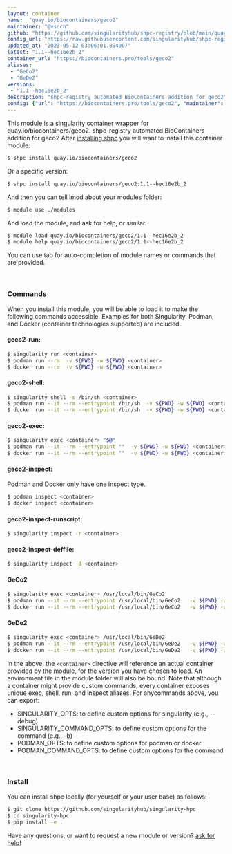 ```yaml
---
layout: container
name:  "quay.io/biocontainers/geco2"
maintainer: "@vsoch"
github: "https://github.com/singularityhub/shpc-registry/blob/main/quay.io/biocontainers/geco2/container.yaml"
config_url: "https://raw.githubusercontent.com/singularityhub/shpc-registry/main/quay.io/biocontainers/geco2/container.yaml"
updated_at: "2023-05-12 03:06:01.894007"
latest: "1.1--hec16e2b_2"
container_url: "https://biocontainers.pro/tools/geco2"
aliases:
 - "GeCo2"
 - "GeDe2"
versions:
 - "1.1--hec16e2b_2"
description: "shpc-registry automated BioContainers addition for geco2"
config: {"url": "https://biocontainers.pro/tools/geco2", "maintainer": "@vsoch", "description": "shpc-registry automated BioContainers addition for geco2", "latest": {"1.1--hec16e2b_2": "sha256:07cb2d25452da4e75b8d7a91367497a010598d04cffb7e36d0d31606d93bf0a3"}, "tags": {"1.1--hec16e2b_2": "sha256:07cb2d25452da4e75b8d7a91367497a010598d04cffb7e36d0d31606d93bf0a3"}, "docker": "quay.io/biocontainers/geco2", "aliases": {"GeCo2": "/usr/local/bin/GeCo2", "GeDe2": "/usr/local/bin/GeDe2"}}
---
```


This module is a singularity container wrapper for quay.io/biocontainers/geco2.
shpc-registry automated BioContainers addition for geco2
After [installing shpc](#install) you will want to install this container module:


```bash
$ shpc install quay.io/biocontainers/geco2
```

Or a specific version:

```bash
$ shpc install quay.io/biocontainers/geco2:1.1--hec16e2b_2
```

And then you can tell lmod about your modules folder:

```bash
$ module use ./modules
```

And load the module, and ask for help, or similar.

```bash
$ module load quay.io/biocontainers/geco2/1.1--hec16e2b_2
$ module help quay.io/biocontainers/geco2/1.1--hec16e2b_2
```

You can use tab for auto-completion of module names or commands that are provided.

<br>

### Commands

When you install this module, you will be able to load it to make the following commands accessible.
Examples for both Singularity, Podman, and Docker (container technologies supported) are included.

#### geco2-run:

```bash
$ singularity run <container>
$ podman run --rm  -v ${PWD} -w ${PWD} <container>
$ docker run --rm  -v ${PWD} -w ${PWD} <container>
```

#### geco2-shell:

```bash
$ singularity shell -s /bin/sh <container>
$ podman run --it --rm --entrypoint /bin/sh  -v ${PWD} -w ${PWD} <container>
$ docker run --it --rm --entrypoint /bin/sh  -v ${PWD} -w ${PWD} <container>
```

#### geco2-exec:

```bash
$ singularity exec <container> "$@"
$ podman run --it --rm --entrypoint ""  -v ${PWD} -w ${PWD} <container> "$@"
$ docker run --it --rm --entrypoint ""  -v ${PWD} -w ${PWD} <container> "$@"
```

#### geco2-inspect:

Podman and Docker only have one inspect type.

```bash
$ podman inspect <container>
$ docker inspect <container>
```

#### geco2-inspect-runscript:

```bash
$ singularity inspect -r <container>
```

#### geco2-inspect-deffile:

```bash
$ singularity inspect -d <container>
```


#### GeCo2

```bash
$ singularity exec <container> /usr/local/bin/GeCo2
$ podman run --it --rm --entrypoint /usr/local/bin/GeCo2   -v ${PWD} -w ${PWD} <container> -c " $@"
$ docker run --it --rm --entrypoint /usr/local/bin/GeCo2   -v ${PWD} -w ${PWD} <container> -c " $@"
```


#### GeDe2

```bash
$ singularity exec <container> /usr/local/bin/GeDe2
$ podman run --it --rm --entrypoint /usr/local/bin/GeDe2   -v ${PWD} -w ${PWD} <container> -c " $@"
$ docker run --it --rm --entrypoint /usr/local/bin/GeDe2   -v ${PWD} -w ${PWD} <container> -c " $@"
```



In the above, the `<container>` directive will reference an actual container provided
by the module, for the version you have chosen to load. An environment file in the
module folder will also be bound. Note that although a container
might provide custom commands, every container exposes unique exec, shell, run, and
inspect aliases. For anycommands above, you can export:

 - SINGULARITY_OPTS: to define custom options for singularity (e.g., --debug)
 - SINGULARITY_COMMAND_OPTS: to define custom options for the command (e.g., -b)
 - PODMAN_OPTS: to define custom options for podman or docker
 - PODMAN_COMMAND_OPTS: to define custom options for the command

<br>

### Install

You can install shpc locally (for yourself or your user base) as follows:

```bash
$ git clone https://github.com/singularityhub/singularity-hpc
$ cd singularity-hpc
$ pip install -e .
```

Have any questions, or want to request a new module or version? [ask for help!](https://github.com/singularityhub/singularity-hpc/issues)